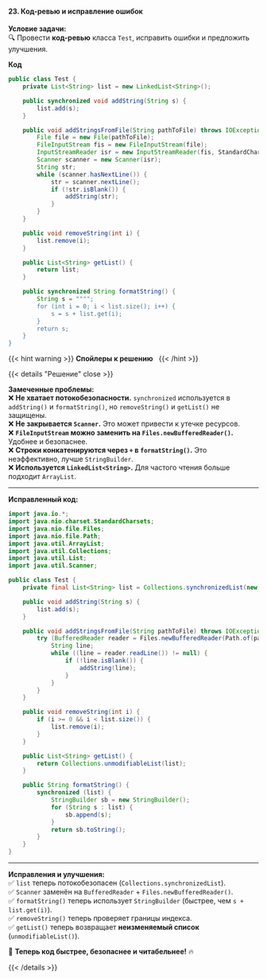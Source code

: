 #### 23. Код-ревью и исправление ошибок

**Условие задачи:**  
🔍 Провести **код-ревью** класса `Test`, исправить ошибки и предложить улучшения.


**Код**

```java
public class Test {
    private List<String> list = new LinkedList<String>();

    public synchronized void addString(String s) {
        list.add(s);
    }

    public void addStringsFromFile(String pathToFile) throws IOException {
        File file = new File(pathToFile);
        FileInputStream fis = new FileInputStream(file);
        InputStreamReader isr = new InputStreamReader(fis, StandardCharsets.UTF_8);
        Scanner scanner = new Scanner(isr);
        String str;
        while (scanner.hasNextLine()) {
            str = scanner.nextLine();
            if (!str.isBlank()) {
                addString(str);
            }
        }
    }

    public void removeString(int i) {
        list.remove(i);
    }

    public List<String> getList() {
        return list;
    }

    public synchronized String formatString() {
        String s = """";
        for (int i = 0; i < list.size(); i++) {
            s = s + list.get(i);
        }
        return s;
    }
}

```

{{< hint warning >}}
**Спойлеры к решению**  
{{< /hint >}}


{{< details "Решение" close >}}

**Замеченные проблемы:**  
❌ **Не хватает потокобезопасности.** `synchronized` используется в `addString()` и `formatString()`, но `removeString()` и `getList()` не защищены.  
❌ **Не закрывается `Scanner`.** Это может привести к утечке ресурсов.  
❌ **`FileInputStream` можно заменить на `Files.newBufferedReader()`.** Удобнее и безопаснее.  
❌ **Строки конкатенируются через `+` в `formatString()`.** Это неэффективно, лучше `StringBuilder`.  
❌ **Используется `LinkedList<String>`.** Для частого чтения больше подходит `ArrayList`.

---

**Исправленный код:**

```java
import java.io.*;
import java.nio.charset.StandardCharsets;
import java.nio.file.Files;
import java.nio.file.Path;
import java.util.ArrayList;
import java.util.Collections;
import java.util.List;
import java.util.Scanner;

public class Test {
    private final List<String> list = Collections.synchronizedList(new ArrayList<>());

    public void addString(String s) {
        list.add(s);
    }

    public void addStringsFromFile(String pathToFile) throws IOException {
        try (BufferedReader reader = Files.newBufferedReader(Path.of(pathToFile), StandardCharsets.UTF_8)) {
            String line;
            while ((line = reader.readLine()) != null) {
                if (!line.isBlank()) {
                    addString(line);
                }
            }
        }
    }

    public void removeString(int i) {
        if (i >= 0 && i < list.size()) {
            list.remove(i);
        }
    }

    public List<String> getList() {
        return Collections.unmodifiableList(list);
    }

    public String formatString() {
        synchronized (list) {
            StringBuilder sb = new StringBuilder();
            for (String s : list) {
                sb.append(s);
            }
            return sb.toString();
        }
    }
}
```

---

**Исправления и улучшения:**  
✅ `list` теперь потокобезопасен (`Collections.synchronizedList`).  
✅ `Scanner` заменён на `BufferedReader` + `Files.newBufferedReader()`.  
✅ `formatString()` теперь использует `StringBuilder` (быстрее, чем `s + list.get(i)`).  
✅ `removeString()` теперь проверяет границы индекса.  
✅ `getList()` теперь возвращает **неизменяемый список** (`unmodifiableList()`).

🚀 **Теперь код быстрее, безопаснее и читабельнее!** 🔥

{{< /details >}}